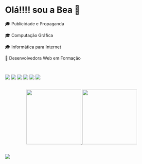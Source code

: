 # Olá!!!! sou a Bea 👩

🎓 Publicidade e Propaganda

🎓 Computação Gráfica

🎓 Informática para Internet

🚀 Desenvolvedora Web em Formação 
 


## 

 <div style="display: inline_block"><br>
   <img src="https://img.shields.io/badge/HTML5-E34F26?style=for-the-badge&logo=html5&logoColor=white">
   <img src="https://img.shields.io/badge/CSS3-1572B6?style=for-the-badge&logo=css3&logoColor=white">
   <img src="https://img.shields.io/badge/React-20232A?style=for-the-badge&logo=react&logoColor=61DAFB">
   <img src="https://img.shields.io/badge/Bootstrap-563D7C?style=for-the-badge&logo=bootstrap&logoColor=white">
   <img src="https://img.shields.io/badge/JavaScript-F7DF1E?style=for-the-badge&logo=javascript&logoColor=black">
   <img src="https://img.shields.io/badge/Java-ED8B00?style=for-the-badge&logo=java&logoColor=white">
  </div>

  
## 
## 

<div align="center">
  <a href="https://github.com/Beatriz-CGomes">
  <img height="180em" src="https://github-readme-stats.vercel.app/api?username=Beatriz-CGomes&show_icons=true&theme=midnight-purple&include_all_commits=true&count_private=true"/>
  <img height="180em" src="https://github-readme-stats.vercel.app/api/top-langs/?username=Beatriz-CGomes&layout=compact&langs_count=7&theme=midnight-purple"/>
</div>
  
  
## 
  
  
  ## 

 <a href="https://www.linkedin.com/in/beatriz-da-cunha-gomes-b1a365126/" target="_blank"><img src="https://img.shields.io/badge/-LinkedIn-%230077B5?style=for-the-badge&logo=linkedin&logoColor=white" target="_blank"></a> 
  

